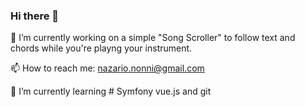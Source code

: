 ### Hi there 👋

🔭 I’m currently working on a simple "Song Scroller" to follow text and chords while you're playng your instrument.

📫 How to reach me: nazario.nonni@gmail.com

🌱 I’m currently learning # Symfony vue.js and git

<!--
**Lazy66/Lazy66** is a ✨ _special_ ✨ repository because its `README.md` (this file) appears on your GitHub profile.

Here are some ideas to get you started:

- 🔭 I’m currently working on ...
- 🌱 I’m currently learning ...
- 👯 I’m looking to collaborate on ...
- 🤔 I’m looking for help with ...
- 💬 Ask me about ...
- 📫 How to reach me: ...
- 😄 Pronouns: ...
- ⚡ Fun fact: ...
-->
